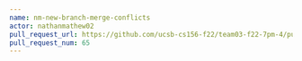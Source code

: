 ```yaml
---
name: nm-new-branch-merge-conflicts
actor: nathanmathew02
pull_request_url: https://github.com/ucsb-cs156-f22/team03-f22-7pm-4/pull/65
pull_request_num: 65
---
```

